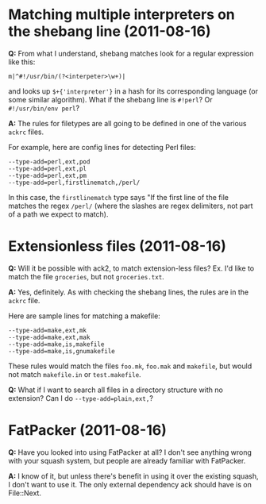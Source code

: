 # Matching multiple interpreters on the shebang line (2011-08-16)

**Q:** From what I understand, shebang matches look for a regular expression
like this:

    m|^#!/usr/bin/(?<interpeter>\w+)|

and looks up `$+{'interpreter'}` in a hash for its corresponding
language (or some similar algorithm).  What if the shebang line is
`#!perl`? Or `#!/usr/bin/env perl`?

**A:** The rules for filetypes are all going to be defined in one of the various `ackrc` files.

For example, here are config lines for detecting Perl files:

    --type-add=perl,ext,pod
    --type-add=perl,ext,pl
    --type-add=perl,ext,pm
    --type-add=perl,firstlinematch,/perl/

In this case, the `firstlinematch` type says "If the first line of
the file matches the regex `/perl/` (where the slashes are regex
delimiters, not part of a path we expect to match).

# Extensionless files (2011-08-16)

**Q:** Will it be possible with ack2, to match extension-less files? Ex.
I'd like to match the file `groceries`, but not `groceries.txt`.

**A:** Yes, definitely.  As with checking the shebang lines, the rules are in the `ackrc` file.

Here are sample lines for matching a makefile:

    --type-add=make,ext,mk
    --type-add=make,ext,mak
    --type-add=make,is,makefile
    --type-add=make,is,gnumakefile

These rules would match the files `foo.mk`, `foo.mak` and `makefile`,
but would not match `makefile.in` or `test.makefile`.

**Q:** What if I want to search all files in a directory structure with no extension?  Can
I do `--type-add=plain,ext,`?

# FatPacker (2011-08-16)

**Q:** Have you looked into using FatPacker at all?  I don't see
anything wrong with your squash system, but people are already
familiar with FatPacker.

**A:** I know of it, but unless there's benefit in using it over
the existing squash, I don't want to use it.  The only external
dependency ack should have is on File::Next.
